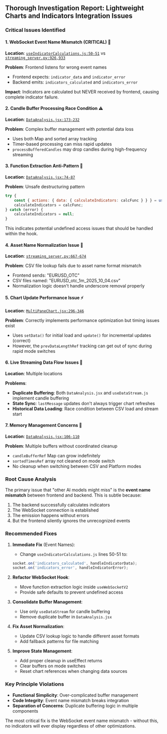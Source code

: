## Thorough Investigation Report: Lightweight Charts and Indicators Integration Issues

### Critical Issues Identified

#### 1. **WebSocket Event Name Mismatch (CRITICAL)** 🚨
**Location**: [`useIndicatorCalculations.js:50-51`](gui/Data-Visualizer-React/src/hooks/useIndicatorCalculations.js:50) vs [`streaming_server.py:926,933`](streaming_server.py:926)

**Problem**: Frontend listens for wrong event names
- Frontend expects: `indicator_data` and `indicator_error`
- Backend emits: `indicators_calculated` and `indicators_error`

**Impact**: Indicators are calculated but NEVER received by frontend, causing complete indicator failure.

#### 2. **Candle Buffer Processing Race Condition** ⚠️
**Location**: [`DataAnalysis.jsx:173-232`](gui/Data-Visualizer-React/src/pages/DataAnalysis.jsx:173)

**Problem**: Complex buffer management with potential data loss
- Uses both Map and sorted array tracking
- Timer-based processing can miss rapid updates
- `processBufferedCandles` may drop candles during high-frequency streaming

#### 3. **Function Extraction Anti-Pattern** 🔧
**Location**: [`DataAnalysis.jsx:74-87`](gui/Data-Visualizer-React/src/pages/DataAnalysis.jsx:74)

**Problem**: Unsafe destructuring pattern
```javascript
try {
    const { actions: { data: { calculateIndicators: calcFunc } } } = useWebSocket();
    calculateIndicators = calcFunc;
} catch (error) {
    calculateIndicators = null;
}
```
This indicates potential undefined access issues that should be handled within the hook.

#### 4. **Asset Name Normalization Issue** 📝
**Location**: [`streaming_server.py:667-674`](streaming_server.py:667)

**Problem**: CSV file lookup fails due to asset name format mismatch
- Frontend sends: "EURUSD_OTC"
- CSV files named: "EURUSD_otc_1m_2025_10_04.csv"
- Normalization logic doesn't handle underscore removal properly

#### 5. **Chart Update Performance Issue** ⚡
**Location**: [`MultiPaneChart.jsx:296-346`](gui/Data-Visualizer-React/src/components/charts/MultiPaneChart.jsx:296)

**Problem**: Correctly implements performance optimization but timing issues exist
- Uses `setData()` for initial load and `update()` for incremental updates (correct)
- However, the `prevDataLengthRef` tracking can get out of sync during rapid mode switches

#### 6. **Live Streaming Data Flow Issues** 🌊
**Location**: Multiple locations

**Problems**:
- **Duplicate Buffering**: Both `DataAnalysis.jsx` and `useDataStream.js` implement candle buffering
- **State Sync**: `lastMessage` updates don't always trigger chart refreshes
- **Historical Data Loading**: Race condition between CSV load and stream start

#### 7. **Memory Management Concerns** 💾
**Location**: [`DataAnalysis.jsx:106-110`](gui/Data-Visualizer-React/src/pages/DataAnalysis.jsx:106)

**Problem**: Multiple buffers without coordinated cleanup
- `candleBufferRef` Map can grow indefinitely
- `sortedTimesRef` array not cleaned on mode switch
- No cleanup when switching between CSV and Platform modes

### Root Cause Analysis

The primary issue that "other AI models might miss" is the **event name mismatch** between frontend and backend. This is subtle because:
1. The backend successfully calculates indicators
2. The WebSocket connection is established
3. The emission happens without errors
4. But the frontend silently ignores the unrecognized events

### Recommended Fixes

1. **Immediate Fix** (Event Names):
   - Change `useIndicatorCalculations.js` lines 50-51 to:
   ```javascript
   socket.on('indicators_calculated', handleIndicatorData);
   socket.on('indicators_error', handleIndicatorError);
   ```

2. **Refactor WebSocket Hook**:
   - Move function extraction logic inside `useWebSocketV2`
   - Provide safe defaults to prevent undefined access

3. **Consolidate Buffer Management**:
   - Use only `useDataStream` for candle buffering
   - Remove duplicate buffer in `DataAnalysis.jsx`

4. **Fix Asset Normalization**:
   - Update CSV lookup logic to handle different asset formats
   - Add fallback patterns for file matching

5. **Improve State Management**:
   - Add proper cleanup in useEffect returns
   - Clear buffers on mode switches
   - Reset chart references when changing data sources

### Key Principle Violations

- **Functional Simplicity**: Over-complicated buffer management
- **Code Integrity**: Event name mismatch breaks integration
- **Separation of Concerns**: Duplicate buffering logic in multiple components

The most critical fix is the WebSocket event name mismatch - without this, no indicators will ever display regardless of other optimizations.